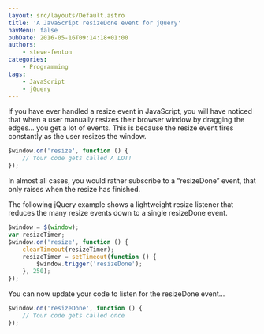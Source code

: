 ```yaml
---
layout: src/layouts/Default.astro
title: 'A JavaScript resizeDone event for jQuery'
navMenu: false
pubDate: 2016-05-16T09:14:18+01:00
authors:
    - steve-fenton
categories:
    - Programming
tags:
    - JavaScript
    - jQuery
---
```


If you have ever handled a resize event in JavaScript, you will have noticed that when a user manually resizes their browser window by dragging the edges… you get a lot of events. This is because the resize event fires constantly as the user resizes the window.

```javascript
$window.on('resize', function () {
    // Your code gets called A LOT!
});
```

In almost all cases, you would rather subscribe to a “resizeDone” event, that only raises when the resize has finished.

The following jQuery example shows a lightweight resize listener that reduces the many resize events down to a single resizeDone event.

```javascript
$window = $(window);
var resizeTimer;
$window.on('resize', function () {
    clearTimeout(resizeTimer);
    resizeTimer = setTimeout(function () {
        $window.trigger('resizeDone');
    }, 250);
});
```

You can now update your code to listen for the resizeDone event…

```javascript
$window.on('resizeDone', function () {
    // Your code gets called once
});
```
